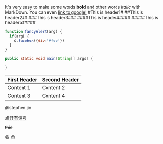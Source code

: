 It's very easy to make some words **bold** and other words *italic* with MarkDown.
You can even [link to google!](http://google.com)
#This is header1#
##This is header2##
###This is header3###
####This is header4####
#####This is header5#####
```javascript
function fancyAlert(arg) {
  if(arg) {
    $.facebox({div:'#foo'})
  }
}
```
```java
public static void main(String[] args) {
    
}
```

First Header    |    Second Header
----------------|-----------------
  Content 1     |      Content 2
  Content 3     |      Content 4

@stephen.jin

[点开有惊喜](https://github.com/stephenjin-sj/stephen.github.io.git)

~~this~~

:laughing:&nbsp;:sweat:
